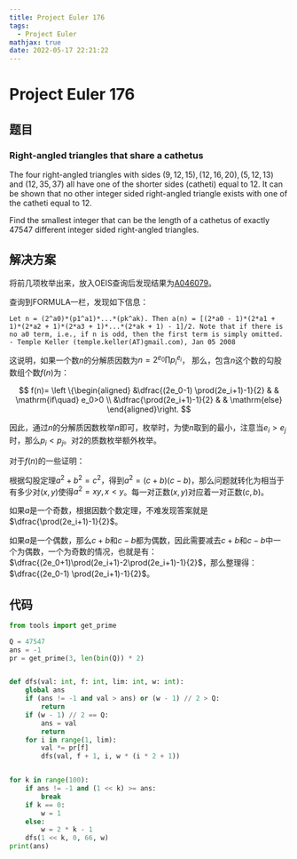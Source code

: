 ```yaml
---
title: Project Euler 176
tags:
  - Project Euler
mathjax: true
date: 2022-05-17 22:21:22
---
```


<escape><!-- more --></escape>

# Project Euler 176

## 题目

### Right-angled triangles that share a cathetus

The four right-angled triangles with sides $(9,12,15), (12,16,20), (5,12,13)$ and $(12,35,37)$ all have one of the shorter sides (catheti) equal to $12$. It can be shown that no other integer sided right-angled triangle exists with one of the catheti equal to $12$.

Find the smallest integer that can be the length of a cathetus of exactly $47547$ different integer sided right-angled triangles.

## 解决方案

将前几项枚举出来，放入OEIS查询后发现结果为[A046079](https://oeis.org/A046079)。

查询到FORMULA一栏，发现如下信息：

```
Let n = (2^a0)*(p1^a1)*...*(pk^ak). Then a(n) = [(2*a0 - 1)*(2*a1 + 1)*(2*a2 + 1)*(2*a3 + 1)*...*(2*ak + 1) - 1]/2. Note that if there is no a0 term, i.e., if n is odd, then the first term is simply omitted. - Temple Keller (temple.keller(AT)gmail.com), Jan 05 2008
```

这说明，如果一个数$n$的分解质因数为$n=2^{e_0}\prod p_i^{e_i}$，
那么，包含$n$这个数的勾股数组个数$f(n)$为：

$$
f(n)=
\left \{\begin{aligned}
  &\dfrac{(2e_0-1) \prod(2e_i+1)-1}{2}  & & \mathrm{if\quad} e_0>0 \\
  &\dfrac{\prod(2e_i+1)-1}{2} & & \mathrm{else}
\end{aligned}\right.
$$

因此，通过$n$的分解质因数枚举$n$即可，枚举时，为使$n$取到的最小，注意当$e_i>e_j$时，那么$p_i<p_j$。对$2$的质数枚举额外枚举。

对于$f(n)$的一些证明：

根据勾股定理$a^2+b^2=c^2$，得到$a^2=(c+b)(c-b)$，那么问题就转化为相当于有多少对$(x,y)$使得$a^2=xy,x<y$。每一对正数$(x,y)$对应着一对正数$(c,b)$。

如果$a$是一个奇数，根据因数个数定理，不难发现答案就是$\dfrac{\prod(2e_i+1)-1}{2}$。

如果$a$是一个偶数，那么$c+b$和$c-b$都为偶数，因此需要减去$c+b$和$c-b$中一个为偶数，一个为奇数的情况，也就是有：$\dfrac{(2e_0+1)\prod(2e_i+1)-2\prod(2e_i+1)-1}{2}$，那么整理得：$\dfrac{(2e_0-1) \prod(2e_i+1)-1}{2}$。

## 代码

```py
from tools import get_prime

Q = 47547
ans = -1
pr = get_prime(3, len(bin(Q)) * 2)


def dfs(val: int, f: int, lim: int, w: int):
    global ans
    if (ans != -1 and val > ans) or (w - 1) // 2 > Q:
        return
    if (w - 1) // 2 == Q:
        ans = val
        return
    for i in range(1, lim):
        val *= pr[f]
        dfs(val, f + 1, i, w * (i * 2 + 1))


for k in range(100):
    if ans != -1 and (1 << k) >= ans:
        break
    if k == 0:
        w = 1
    else:
        w = 2 * k - 1
    dfs(1 << k, 0, 66, w)
print(ans)

```
